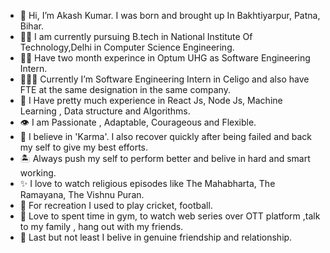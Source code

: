- 👋 Hi, I’m Akash Kumar. I was born and brought up In Bakhtiyarpur, Patna, Bihar. 
- 👨‍🎓 I am currently pursuing B.tech in National Institute Of Technology,Delhi in Computer Science Engineering.
- 🧑‍💻 Have two month experince in Optum UHG as Software Engineering Intern.
- 👨🏻‍💻 Currently I’m Software Engineering Intern in Celigo and also have FTE at the same designation in the same company. 
- 👑 I Have pretty much experience in React Js, Node Js, Machine Learning , Data structure and Algorithms.
- 👁 I am Passionate , Adaptable, Courageous and Flexible.
- 💪 I believe in 'Karma'. I also recover quickly after being failed and back my self to give my best efforts.
- 🏝 Always push my self to perform better and belive in hard and smart working.
- ✨ I love to watch religious episodes like The Mahabharta, The Ramayana, The Vishnu Puran.
- 🌻 For recreation I used to play cricket, football.
- 💫 Love to spent time in gym, to watch web series over OTT platform ,talk to my family , hang out with my friends.
- 🫶 Last but not least I belive in genuine friendship and relationship.

<!---
akash-musky/akash-musky is a ✨ special ✨ repository because its `README.md` (this file) appears on your GitHub profile.
You can click the Preview link to take a look at your changes.
--->
